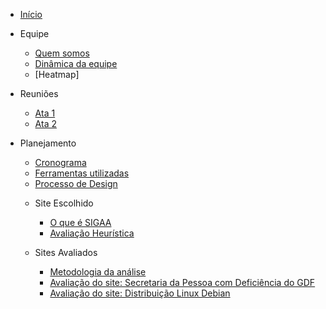 * [Início](/)

* Equipe
  - [Quem somos](Equipe/QuemSomos.md)
  - [Dinâmica da equipe](Equipe/DinamicaEquipe.md)
  - [Heatmap]
    
* Reuniões
  - [Ata 1](atas/Ata01.md)
  - [Ata 2](atas/Ata_02.md)
    
* Planejamento 
  - [Cronograma](planejamento/Cronograma.md)
  - [Ferramentas utilizadas](planejamento/Ferramentas.md)
  - [Processo de Design](planejamento/PlanejamentoDesign.md) 
    
  * Site Escolhido
    - [O que é SIGAA](planejamento/SiteEscolhidoSIGAA/SIGAA.md)
    - [Avaliação Heurística](planejamento/SiteEscolhidoSIGAA/Avaliação_Heuristica_SIGAA.md)
   
  * Sites Avaliados
    - [Metodologia da análise](planejamento/SitesAvaliados/AnaliseSites.md)
    - [Avaliação do site: Secretaria da Pessoa com Deficiência do GDF](planejamento/SitesAvaliados/Site_Secretaria_PND_GDF.md)
    - [Avaliação do site: Distribuição Linux Debian](planejamento/SitesAvaliados/Site_Debian.md)
